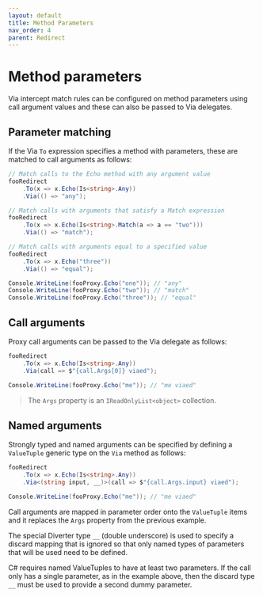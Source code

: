 ```yaml
---
layout: default
title: Method Parameters
nav_order: 4
parent: Redirect
---
```


# Method parameters

Via intercept match rules can be configured on method parameters using call argument values and these can also be passed to Via delegates.

## Parameter matching

If the Via `To` expression specifies a method with parameters, these are matched to call arguments as follows:

```csharp
// Match calls to the Echo method with any argument value
fooRedirect
    .To(x => x.Echo(Is<string>.Any))
    .Via(() => "any");

// Match calls with arguments that satisfy a Match expression
fooRedirect
    .To(x => x.Echo(Is<string>.Match(a => a == "two")))
    .Via(() => "match");

// Match calls with arguments equal to a specified value
fooRedirect
    .To(x => x.Echo("three"))
    .Via(() => "equal");

Console.WriteLine(fooProxy.Echo("one")); // "any"
Console.WriteLine(fooProxy.Echo("two")); // "match"
Console.WriteLine(fooProxy.Echo("three")); // "equal"
```

## Call arguments

Proxy call arguments can be passed to the Via delegate as follows:

```csharp
fooRedirect
    .To(x => x.Echo(Is<string>.Any))
    .Via(call => $"{call.Args[0]} viaed");
  
Console.WriteLine(fooProxy.Echo("me")); // "me viaed"
```
> The `Args` property is an `IReadOnlyList<object>` collection.

## Named arguments

Strongly typed and named arguments can be specified by defining a `ValueTuple` generic type on the `Via` method as follows:

```csharp
fooRedirect
    .To(x => x.Echo(Is<string>.Any))
    .Via<(string input, __)>(call => $"{call.Args.input} viaed");

Console.WriteLine(fooProxy.Echo("me")); // "me viaed"
```

Call arguments are mapped in parameter order onto the `ValueTuple` items and it replaces the `Args` property from the previous example.

The special Diverter type `__` (double underscore) is used to specify a discard mapping that is ignored so that only named types of parameters that will be used need to be defined.

C# requires named ValueTuples to have at least two parameters. If the call only has a single parameter, as in the example above,
then the discard type `__` must be used to provide a second dummy parameter.
